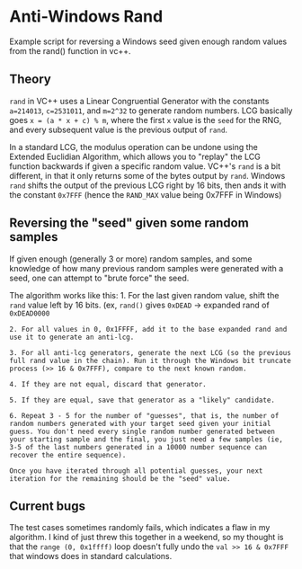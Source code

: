 # Anti-Windows Rand
Example script for reversing a Windows seed given enough random values from the rand() function in vc++.

## Theory
`rand` in VC++ uses a Linear Congruential Generator with the constants `a=214013`, `c=2531011`, and `m=2^32` to generate random numbers. LCG basically goes `x = (a * x + c) % m`, where the first `x` value is the `seed` for the RNG, and every subsequent value is the previous output of `rand`. 


In a standard LCG, the modulus operation can be undone using the Extended Euclidian Algorithm, which allows you to "replay" the LCG function backwards if given a specific random value. VC++'s `rand` is a bit different, in that it only returns some of the bytes output by `rand`. Windows `rand` shifts the output of the previous LCG right by 16 bits, then ands it with the constant `0x7FFF` (hence the `RAND_MAX` value being 0x7FFF in Windows)


## Reversing the "seed" given some random samples
If given enough (generally 3 or more) random samples, and some knowledge of how many previous random samples were generated with a seed, one can attempt to "brute force" the seed.

The algorithm works like this:
    1. For the last given random value, shift the `rand` value left by 16 bits. (ex, `rand()` gives `0xDEAD` -> expanded rand of `0xDEAD0000`

    2. For all values in 0, 0x1FFFF, add it to the base expanded rand and use it to generate an anti-lcg.

    3. For all anti-lcg generators, generate the next LCG (so the previous full rand value in the chain). Run it through the Windows bit truncate process (>> 16 & 0x7FFF), compare to the next known random.

    4. If they are not equal, discard that generator. 

    5. If they are equal, save that generator as a "likely" candidate.

    6. Repeat 3 - 5 for the number of "guesses", that is, the number of random numbers generated with your target seed given your initial guess. You don't need every single random number generated between your starting sample and the final, you just need a few samples (ie, 3-5 of the last numbers generated in a 10000 number sequence can recover the entire sequence).

    Once you have iterated through all potential guesses, your next iteration for the remaining should be the "seed" value.

## Current bugs
The test cases sometimes randomly fails, which indicates a flaw in my algorithm. I kind of just threw this together in a weekend, so my thought is that the `range (0, 0x1ffff)` loop doesn't fully undo the `val >> 16 & 0x7FFF` that windows does in standard calculations.
